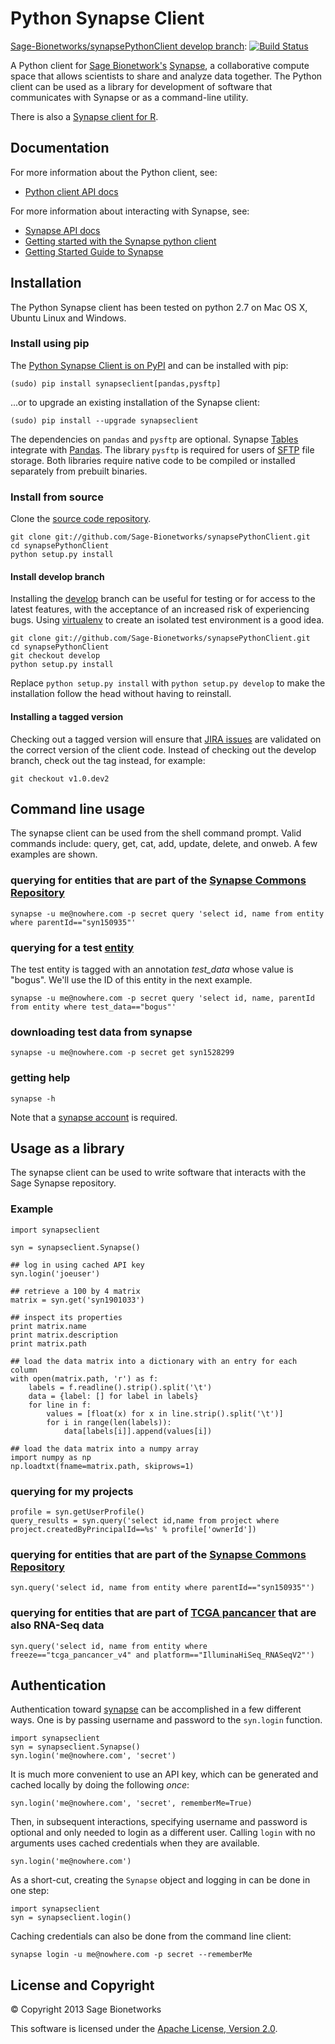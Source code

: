 Python Synapse Client
=====================

[Sage-Bionetworks/synapsePythonClient develop branch](https://github.com/Sage-Bionetworks/synapsePythonClient/tree/develop): [![Build Status](https://travis-ci.org/Sage-Bionetworks/synapsePythonClient.svg?branch=develop)](https://travis-ci.org/Sage-Bionetworks/synapsePythonClient)

A Python client for [Sage Bionetwork's](https://www.sagebase.org) [Synapse](https://www.synapse.org/), a collaborative compute space that allows scientists to share and analyze data together. The Python client can be used as a library for development of software that communicates with Synapse or as a command-line utility.

There is also a [Synapse client for R](https://github.com/Sage-Bionetworks/rSynapseClient/).


Documentation
-------------

For more information about the Python client, see:

 * [Python client API docs](http://python-docs.synapse.org/) 

For more information about interacting with Synapse, see:

 * [Synapse API docs](http://rest.synapse.org/)
 * [Getting started with the Synapse python client](https://www.synapse.org/#!Help:PythonClient)
 * [Getting Started Guide to Synapse](https://www.synapse.org/#!Help:GettingStarted)


Installation
------------

The Python Synapse client has been tested on python 2.7 on Mac OS X, Ubuntu Linux and Windows.

### Install using pip

The [Python Synapse Client is on PyPI](https://pypi.python.org/pypi/synapseclient) and can be installed with pip:

    (sudo) pip install synapseclient[pandas,pysftp]

...or to upgrade an existing installation of the Synapse client:

    (sudo) pip install --upgrade synapseclient

The dependencies on `pandas` and `pysftp` are optional. Synapse [Tables](http://python-docs.synapse.org/Table.html) integrate
with [Pandas](http://pandas.pydata.org/). The library `pysftp` is required for users of
[SFTP](http://python-docs.synapse.org/sftp.html) file storage. Both libraries require native code
to be compiled or installed separately from prebuilt binaries.

### Install from source

Clone the [source code repository](https://github.com/Sage-Bionetworks/synapsePythonClient).

    git clone git://github.com/Sage-Bionetworks/synapsePythonClient.git
    cd synapsePythonClient
    python setup.py install

#### Install develop branch

Installing the [develop](https://github.com/Sage-Bionetworks/synapsePythonClient/tree/develop) branch can be useful for testing or for access to the latest features, with the acceptance of an increased risk of experiencing bugs. Using [virtualenv](http://www.virtualenv.org/) to create an isolated test environment is a good idea.

    git clone git://github.com/Sage-Bionetworks/synapsePythonClient.git
    cd synapsePythonClient
    git checkout develop
    python setup.py install

Replace `python setup.py install` with `python setup.py develop` to make the installation follow the head without having to reinstall.

#### Installing a tagged version

Checking out a tagged version will ensure that [JIRA issues](https://sagebionetworks.jira.com/issues/?jql=project%20%3D%20SYNR%20AND%20component%20in%20%28EMPTY%2C%20%22Command%20Line%20Client%22%2C%20%22Python%20Client%22%29%20AND%20status%20%3D%20Resolved%20ORDER%20BY%20updatedDate%20DESC) are validated on the correct version of the client code. Instead of checking out the develop branch, check out the tag instead, for example:

    git checkout v1.0.dev2



Command line usage
------------------

The synapse client can be used from the shell command prompt. Valid commands
include: query, get, cat, add, update, delete, and onweb. A few examples are
shown.

### querying for entities that are part of the [Synapse Commons Repository](https://www.synapse.org/#!Synapse:syn150935)

    synapse -u me@nowhere.com -p secret query 'select id, name from entity where parentId=="syn150935"'

### querying for a test [entity](https://www.synapse.org/#!Synapse:syn1528299)
The test entity is tagged with an annotation *test_data* whose value is "bogus". We'll use the ID
of this entity in the next example.

    synapse -u me@nowhere.com -p secret query 'select id, name, parentId from entity where test_data=="bogus"'

### downloading test data from synapse

    synapse -u me@nowhere.com -p secret get syn1528299

### getting help

    synapse -h

Note that a [synapse account](https://www.synapse.org/#RegisterAccount:0) is required.


Usage as a library
------------------

The synapse client can be used to write software that interacts with the Sage Synapse repository.

### Example

    import synapseclient

    syn = synapseclient.Synapse()

    ## log in using cached API key
    syn.login('joeuser')

    ## retrieve a 100 by 4 matrix
    matrix = syn.get('syn1901033')

    ## inspect its properties
    print matrix.name
    print matrix.description
    print matrix.path

    ## load the data matrix into a dictionary with an entry for each column
    with open(matrix.path, 'r') as f:
        labels = f.readline().strip().split('\t')
        data = {label: [] for label in labels}
        for line in f:
            values = [float(x) for x in line.strip().split('\t')]
            for i in range(len(labels)):
                data[labels[i]].append(values[i])

    ## load the data matrix into a numpy array
    import numpy as np
    np.loadtxt(fname=matrix.path, skiprows=1)

### querying for my projects
    profile = syn.getUserProfile()
    query_results = syn.query('select id,name from project where project.createdByPrincipalId==%s' % profile['ownerId'])

### querying for entities that are part of the [Synapse Commons Repository](https://www.synapse.org/#!Synapse:syn150935)

    syn.query('select id, name from entity where parentId=="syn150935"')

### querying for entities that are part of [TCGA pancancer](https://www.synapse.org/#!Synapse:syn300013) that are also RNA-Seq data
    syn.query('select id, name from entity where freeze=="tcga_pancancer_v4" and platform=="IlluminaHiSeq_RNASeqV2"')




Authentication
--------------
Authentication toward [synapse](https://www.synapse.org/#RegisterAccount:0) can be accomplished in a few different ways. One is by passing username and password to the `syn.login` function.

    import synapseclient
    syn = synapseclient.Synapse()
    syn.login('me@nowhere.com', 'secret')

It is much more convenient to use an API key, which can be generated and cached locally by doing the following _once_:

    syn.login('me@nowhere.com', 'secret', rememberMe=True)

Then, in subsequent interactions, specifying username and password is optional and only needed to login as a different user. Calling `login` with no arguments uses cached credentials when they are available.

    syn.login('me@nowhere.com')

As a short-cut, creating the `Synapse` object and logging in can be done in one step:

    import synapseclient
    syn = synapseclient.login()

Caching credentials can also be done from the command line client:

    synapse login -u me@nowhere.com -p secret --rememberMe




License and Copyright
---------------------

&copy; Copyright 2013 Sage Bionetworks

This software is licensed under the [Apache License, Version 2.0](http://www.apache.org/licenses/LICENSE-2.0).

